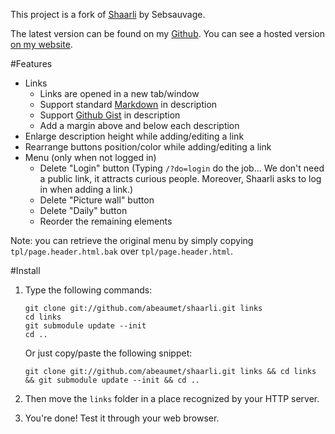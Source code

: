 This project is a fork of
[Shaarli](http://sebsauvage.net/wiki/doku.php?id=php:shaarli) by Sebsauvage.

The latest version can be found on my
[Github](https://github.com/abeaumet/shaarli). You can see a hosted version
[on my website](http://shaarli.beaumet.fr).

#Features

* Links
  * Links are opened in a new tab/window
  * Support standard
    [Markdown](https://daringfireball.net/projects/markdown/syntax) in
    description
  * Support [Github Gist](https://gist.github.com/) in description
  * Add a margin above and below each description
* Enlarge description height while adding/editing a link
* Rearrange buttons position/color while adding/editing a link
* Menu (only when not logged in)
  * Delete "Login" button (Typing `/?do=login` do the job... We don't need a
    public link, it attracts curious people. Moreover, Shaarli asks to log in
    when adding a link.)
  * Delete "Picture wall" button
  * Delete "Daily" button
  * Reorder the remaining elements

Note: you can retrieve the original menu by simply copying
`tpl/page.header.html.bak` over `tpl/page.header.html`.

#Install

1.  Type the following commands:

     ```
     git clone git://github.com/abeaumet/shaarli.git links
     cd links
     git submodule update --init
     cd ..
     ```

    Or just copy/paste the following snippet:

     `git clone git://github.com/abeaumet/shaarli.git links && cd links && git
     submodule update --init && cd ..`

2. Then move the `links` folder in a place recognized by your HTTP server.

3. You're done! Test it through your web browser.
